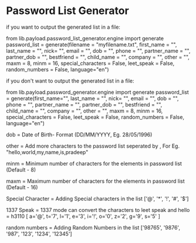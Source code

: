 Password List Generator
====================================

if you want to output the generated list in a file:

from lib.payload.password_list_generator.engine import generate
password_list = generate(filename = "myfilename.txt", first_name = "", last_name = "", nick= "", email = "", dob = "", phone = "", partner_name = "", partner_dob = "", bestfriend = "", child_name = "", company = "", other = "",  maxm = 8, minm = 16, special_characters = False, leet_speak = False, random_numbers = False, language="en")

if you don't want to output the generated list in a file:

from lib.payload.password_generator.engine import generate
password_list = generate(first_name="", last_name = "", nick= "", email = "", dob = "", phone = "", partner_name = "", partner_dob = "", bestfriend = "", child_name = "", company = "", other = "",  maxm = 8, minm = 16, special_characters = False, leet_speak = False, random_numbers = False, language="en")

dob = Date of Birth- Format (DD/MM/YYYY, Eg. 28/05/1996)

other = Add more characters to the password list seperated by , For Eg. "hello,world,my,name,is,pradeep"

minm = Minimum number of characters for the elements in password list (Default - 8)

maxm = Maximum number of characters for the elements in password list (Default - 16)

Special Character = Adding Special characters in the list
['@', '*', '!', '#', '$']

1337 Speak = 1337 mode can convert the characters to leet speak and hello = h3110 
[ a='@', t='7', l='1', e='3', i='!', o='0', z='2', g='9', s='5' ]

random numbers = Adding Random Numbers in the list
['98765', '9876', '987', '123', '1234', '12345']

